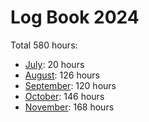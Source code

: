 # Log Book 2024

Total 580 hours:
- [July](2024-07.md): 20 hours
- [August](2024-08.md): 126 hours
- [September](2024-09.md): 120 hours
- [October](2024-10.md): 146 hours
- [November](2024-11.md): 168 hours
